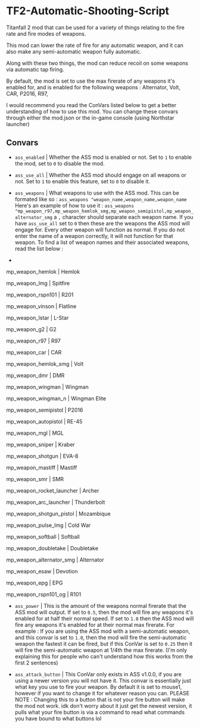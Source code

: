 # TF2-Automatic-Shooting-Script
Titanfall 2 mod that can be used for a variety of things relating to the fire rate and fire modes of weapons.

This mod can lower the rate of fire for any automatic weapon, and it can also make any semi-automatic weapon fully automatic. 

Along with these two things, the mod can reduce recoil on some weapons via automatic tap firing. 

By default, the mod is set to use the max firerate of any weapons it's enabled for, and is enabled for the following weapons : Alternator, Volt, CAR, P2016, R97, 

I would recommend you read the ConVars listed below to get a better understanding of how to use this mod. You can change these convars through either the mod.json or the in-game console (using Northstar launcher)

## Convars

- `ass_enabled` | Whether the ASS mod is enabled or not. Set to `1` to enable the mod, set to `0` to disable the mod.

- `ass_use_all` | Whether the ASS mod should engage on all weapons or not. Set to `1` to enable this feature, set to `0` to disable it.

- `ass_weapons` | What weapons to use with the ASS mod. This can be formated like so : `ass_weapons "weapon_name,weapon_name,weapon_name` Here's an example of how to use it : `ass_weapons "mp_weapon_r97,mp_weapon_hemlok_smg,mp_weapon_semipistol,mp_weapon_alternator_smg` a `,` character should separate each weapon name. If you have `ass_use_all` set to `0` then these are the weapons the ASS mod will engage for. Every other weapon will function as normal. If you do not enter the name of a weapon correctly, it will not function for that weapon. To find a list of weapon names and their associated weapons, read the list below :
- 
mp_weapon_hemlok | Hemlok

mp_weapon_lmg | Spitfire

mp_weapon_rspn101 | R201

mp_weapon_vinson | Flatline

mp_weapon_lstar | L-Star

mp_weapon_g2 | G2

mp_weapon_r97 | R97

mp_weapon_car | CAR

mp_weapon_hemlok_smg | Volt

mp_weapon_dmr | DMR

mp_weapon_wingman | Wingman

mp_weapon_wingman_n | Wingman Elite

mp_weapon_semipistol | P2016

mp_weapon_autopistol | RE-45

mp_weapon_mgl | MGL

mp_weapon_sniper | Kraber

mp_weapon_shotgun | EVA-8

mp_weapon_mastiff | Mastiff

mp_weapon_smr | SMR

mp_weapon_rocket_launcher | Archer

mp_weapon_arc_launcher | Thunderbolt

mp_weapon_shotgun_pistol | Mozambique

mp_weapon_pulse_lmg | Cold War

mp_weapon_softball | Softball

mp_weapon_doubletake | Doubletake

mp_weapon_alternator_smg | Alternator

mp_weapon_esaw | Devotion

mp_weapon_epg | EPG

mp_weapon_rspn101_og | R101


- `ass_power` | This is the amount of the weapons normal firerate that the ASS mod will output. If set to `0.5`, then the mod will fire any weapons it's enabled for at half their normal speed. If set to `1.0` then the ASS mod will fire any weapons it's enabled for at their normal max firerate. For example : If you are using the ASS mod with a semi-automatic weapon, and this convar is set to `1.0`, then the mod will fire the semi-automatic weapon the fastest it can be fired, but if this ConVar is set to `0.25` then it will fire the semi-automatic weapon at 1/4th the max firerate. (I'm only explaining this for people who can't understand how this works from the first 2 sentences)

- `ass_attack_button` | This ConVar only exists in ASS v1.0.0, if you are using a newer version you will not have it. This convar is essentially just what key you use to fire your weapon. By default it is set to mouse1, however if you want to change it for whatever reason you can. PLEASE NOTE : Changing this to a button that is not your fire button will make the mod not work. idk don't worry about it just get the newest version, it pulls what your fire button is via a command to read what commands you have bound to what buttons lol

